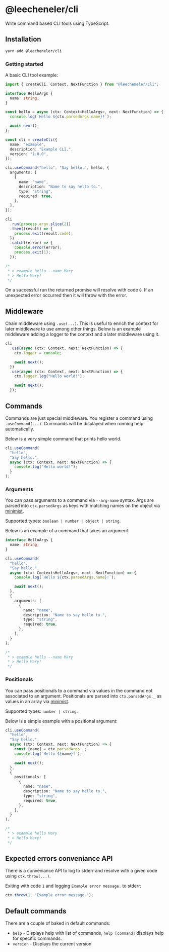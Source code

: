 # @leecheneler/cli

Write command based CLI tools using TypeScript.

## Installation

```sh
yarn add @leecheneler/cli
```

### Getting started

A basic CLI tool example:

```ts
import { createCli, Context, NextFunction } from "@leecheneler/cli";

interface HelloArgs {
  name: string;
}

const hello = async (ctx: Context<HelloArgs>, next: NextFunction) => {
  console.log(`Hello ${ctx.parsedArgs.name}!`);

  await next();
};

const cli = createCli({
  name: "example",
  description: "Example CLI.",
  version: "1.0.0",
});

cli.useCommand("hello", "Say hello.", hello, {
  arguments: [
    {
      name: "name",
      description: "Name to say hello to.",
      type: "string",
      required: true,
    },
  ],
});

cli
  .run(process.argv.slice(2))
  .then((result) => {
    process.exit(result.code);
  })
  .catch((error) => {
    console.error(error);
    process.exit(1);
  });

/*
 * > example hello --name Mary
 * > Hello Mary!
 */
```

On a successful run the returned promise will resolve with code `0`. If an unexpected error occurred then it will throw with the error.

## Middleware

Chain middleware using `.use(...)`. This is useful to enrich the context for later middleware to use among other things. Below is an example middleware adding a logger to the context and a later middleware using it.

```ts
cli
  .use(async (ctx: Context, next: NextFunction) => {
    ctx.logger = console;

    await next();
  })
  .use(async (ctx: Context, next: NextFunction) => {
    ctx.logger.log("Hello world!");

    await next();
  });
```

## Commands

Commands are just special middleware. You register a command using `.useCommand(...)`. Commands will be displayed when running help automatically.

Below is a very simple command that prints hello world.

```ts
cli.useCommand(
  "hello",
  "Say hello.",
  async (ctx: Context, next: NextFunction) => {
    console.log("Hello world!");
  }
);
```

### Arguments

You can pass arguments to a command via `--arg-name` syntax. Args are parsed into `ctx.parsedArgs` as keys with matching names on the object via [minimist](https://www.npmjs.com/package/minimist).

Supported types: `boolean | number | object | string`.

Below is an example of a command that takes an argument.

```ts
interface HelloArgs {
  name: string;
}

cli.useCommand(
  "hello",
  "Say hello.",
  async (ctx: Context<HelloArgs>, next: NextFunction) => {
    console.log(`Hello ${ctx.parsedArgs.name}!`);

    await next();
  },
  {
    arguments: [
      {
        name: "name",
        description: "Name to say hello to.",
        type: "string",
        required: true,
      },
    ],
  }
);

/*
 * > example hello --name Mary
 * > Hello Mary!
 */
```

### Positionals

You can pass positionals to a command via values in the command not associated to an argument. Positionals are parsed into `ctx.parsedArgs._` as values in an array via [minimist](https://www.npmjs.com/package/minimist).

Supported types: `number | string`.

Below is a simple example with a positional argument:

```ts
cli.useCommand(
  "hello",
  "Say hello.",
  async (ctx: Context, next: NextFunction) => {
    const [name] = ctx.parsedArgs._;
    console.log(`Hello ${name}!`);

    await next();
  },
  {
    positionals: [
      {
        name: "name",
        description: "Name to say hello to.",
        type: "string",
        required: true,
      },
    ],
  }
);

/*
 * > example hello Mary
 * > Hello Mary!
 */
```

## Expected errors conveniance API

There is a conveniance API to log to stderr and resolve with a given code using `ctx.throw(...)`.

Exiting with code `1` and logging `Example error message.` to stderr:

```ts
ctx.throw(1, "Example error message.");
```

## Default commands

There are a couple of baked in default commands:

- `help` - Displays help with list of commands, `help [command]` displays help for specific commands.
- `version` - Displays the current version
